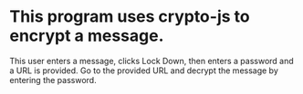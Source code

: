 # This program uses crypto-js to encrypt a message.

  This user enters a message, clicks Lock Down,
  then enters a password and a URL is provided.
  Go to the provided URL and decrypt the message by entering the password.
